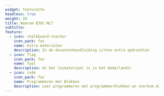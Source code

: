 ```yaml
---
widget: featurette
headless: true
weight: 20
title: Waarom BJOC-NL?
subtitle:
feature:
  - icon: chalkboard-teacher
    icon_pack: fas
    name: Extra materialen
    description: In de docentenhandleiding zitten extra opdrachten
  - icon: flag
    icon_pack: fas
    name: Taal
    description: Al het lesmateriaal is in het Nederlands!
  - icon: code
    icon_pack: fas
    name: Programmeren met Blokken
    description: Leer programmeren met programmeerblokken en voorkom dat het leren onderbroken wordt door syntaxproblemen.
---
```



